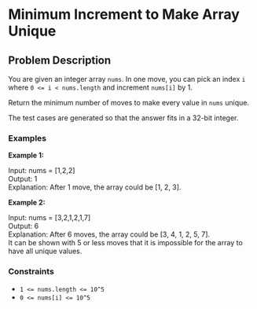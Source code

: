 # Minimum Increment to Make Array Unique

## Problem Description

You are given an integer array `nums`. In one move, you can pick an index `i` where `0 <= i < nums.length` and increment `nums[i]` by 1.

Return the minimum number of moves to make every value in `nums` unique.

The test cases are generated so that the answer fits in a 32-bit integer.

### Examples

**Example 1:**

Input: nums = [1,2,2] <br>
Output: 1 <br>
Explanation: After 1 move, the array could be [1, 2, 3].


**Example 2:**

Input: nums = [3,2,1,2,1,7] <br>
Output: 6 <br>
Explanation: After 6 moves, the array could be [3, 4, 1, 2, 5, 7]. <br>
It can be shown with 5 or less moves that it is impossible for the array to have all unique values.


### Constraints

- `1 <= nums.length <= 10^5`
- `0 <= nums[i] <= 10^5`
